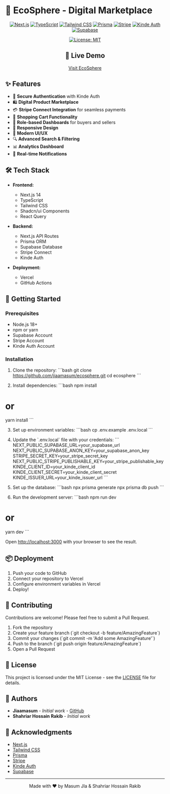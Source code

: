 # 🌱 EcoSphere - Digital Marketplace

<div align="center">

[![Next.js](https://img.shields.io/badge/Next.js-14-black?style=for-the-badge&logo=next.js)](https://nextjs.org/)
[![TypeScript](https://img.shields.io/badge/TypeScript-5-blue?style=for-the-badge&logo=typescript)](https://www.typescriptlang.org/)
[![Tailwind CSS](https://img.shields.io/badge/Tailwind_CSS-3.4-38B2AC?style=for-the-badge&logo=tailwind-css)](https://tailwindcss.com/)
[![Prisma](https://img.shields.io/badge/Prisma-ORM-2D3748?style=for-the-badge&logo=prisma)](https://www.prisma.io/)
[![Stripe](https://img.shields.io/badge/Stripe-Connect-008CDD?style=for-the-badge&logo=stripe)](https://stripe.com/)
[![Kinde Auth](https://img.shields.io/badge/Kinde-Auth-000000?style=for-the-badge)](https://kinde.com/)
[![Supabase](https://img.shields.io/badge/Supabase-Database-3ECF8E?style=for-the-badge&logo=supabase)](https://supabase.com/)

[![License: MIT](https://img.shields.io/badge/License-MIT-yellow.svg?style=for-the-badge)](https://opensource.org/licenses/MIT)

</div>

<h2 align="center">🚀 Live Demo</h2>
<p align="center">
  <a href="https://ecosphere.vercel.app" target="_blank">Visit EcoSphere</a>
</p>


## ✨ Features

- 🔐 **Secure Authentication** with Kinde Auth
- 🛍️ **Digital Product Marketplace**
- 💳 **Stripe Connect Integration** for seamless payments
- 🛒 **Shopping Cart Functionality**
- 👥 **Role-based Dashboards** for buyers and sellers
- 📱 **Responsive Design**
- 🎨 **Modern UI/UX**
- 🔍 **Advanced Search & Filtering**
- 📊 **Analytics Dashboard**
- 🔔 **Real-time Notifications**

## 🛠️ Tech Stack

- **Frontend:**
  - Next.js 14
  - TypeScript
  - Tailwind CSS
  - Shadcn/ui Components
  - React Query

- **Backend:**
  - Next.js API Routes
  - Prisma ORM
  - Supabase Database
  - Stripe Connect
  - Kinde Auth

- **Deployment:**
  - Vercel
  - GitHub Actions

## 🚀 Getting Started

### Prerequisites

- Node.js 18+ 
- npm or yarn
- Supabase Account
- Stripe Account
- Kinde Auth Account

### Installation

1. Clone the repository:
\`\`\`bash
git clone https://github.com/jiaamasum/ecosphere.git
cd ecosphere
\`\`\`

2. Install dependencies:
\`\`\`bash
npm install
# or
yarn install
\`\`\`

3. Set up environment variables:
\`\`\`bash
cp .env.example .env.local
\`\`\`

4. Update the \`.env.local\` file with your credentials:
\`\`\`
NEXT_PUBLIC_SUPABASE_URL=your_supabase_url
NEXT_PUBLIC_SUPABASE_ANON_KEY=your_supabase_anon_key
STRIPE_SECRET_KEY=your_stripe_secret_key
NEXT_PUBLIC_STRIPE_PUBLISHABLE_KEY=your_stripe_publishable_key
KINDE_CLIENT_ID=your_kinde_client_id
KINDE_CLIENT_SECRET=your_kinde_client_secret
KINDE_ISSUER_URL=your_kinde_issuer_url
\`\`\`

5. Set up the database:
\`\`\`bash
npx prisma generate
npx prisma db push
\`\`\`

6. Run the development server:
\`\`\`bash
npm run dev
# or
yarn dev
\`\`\`

Open [http://localhost:3000](http://localhost:3000) with your browser to see the result.

## 📦 Deployment

1. Push your code to GitHub
2. Connect your repository to Vercel
3. Configure environment variables in Vercel
4. Deploy!

## 🤝 Contributing

Contributions are welcome! Please feel free to submit a Pull Request.

1. Fork the repository
2. Create your feature branch (\`git checkout -b feature/AmazingFeature\`)
3. Commit your changes (\`git commit -m 'Add some AmazingFeature'\`)
4. Push to the branch (\`git push origin feature/AmazingFeature\`)
5. Open a Pull Request

## 📝 License

This project is licensed under the MIT License - see the [LICENSE](LICENSE) file for details.

## 👥 Authors

- **Jiaamasum** - *Initial work* - [GitHub](https://github.com/jiaamasum)
- **Shahriar Hossain Rakib** - *Initial work*

## 🙏 Acknowledgments

- [Next.js](https://nextjs.org/)
- [Tailwind CSS](https://tailwindcss.com/)
- [Prisma](https://www.prisma.io/)
- [Stripe](https://stripe.com/)
- [Kinde Auth](https://kinde.com/)
- [Supabase](https://supabase.com/)

---

<div align="center">
Made with ❤️ by Masum JIa & Shahriar Hossain Rakib
</div> 
